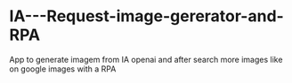 # IA---Request-image-gererator-and-RPA
App to generate imagem from IA openai and after search more images like on google images with a RPA
